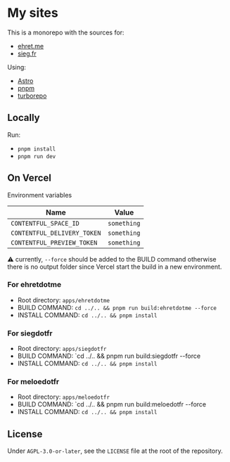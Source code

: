 # My sites

This is a monorepo with the sources for:

- [ehret.me](https://ehret.me)
- [sieg.fr](https://sieg.fr/ied)

Using:

- [Astro](https://astro.build/)
- [pnpm](https://pnpm.io/)
- [turborepo](https://turborepo.org/)

## Locally

Run:

- `pnpm install`
- `pnpm run dev`

## On Vercel

Environment variables

| Name                        | Value       |
| --------------------------- | ----------- |
| `CONTENTFUL_SPACE_ID`       | `something` |
| `CONTENTFUL_DELIVERY_TOKEN` | `something` |
| `CONTENTFUL_PREVIEW_TOKEN`  | `something` |

⚠️ currently, `--force` should be added to the BUILD command otherwise there is no output folder since Vercel start the build in a new environment.

### For ehretdotme

- Root directory: `apps/ehretdotme`
- BUILD COMMAND: `cd ../.. && pnpm run build:ehretdotme --force`
- INSTALL COMMAND: `cd ../.. && pnpm install`

### For siegdotfr

- Root directory: `apps/siegdotfr`
- BUILD COMMAND: `cd ../.. && pnpm run build:siegdotfr --force
- INSTALL COMMAND: `cd ../.. && pnpm install`

### For meloedotfr

- Root directory: `apps/meloedotfr`
- BUILD COMMAND: `cd ../.. && pnpm run build:meloedotfr --force
- INSTALL COMMAND: `cd ../.. && pnpm install`

## License

Under `AGPL-3.0-or-later`, see the `LICENSE` file at the root of the repository.
